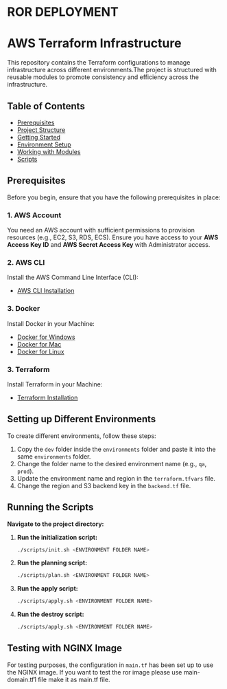# ROR DEPLOYMENT
# AWS Terraform Infrastructure

This repository contains the Terraform configurations to manage infrastructure across different environments.The project is structured with reusable modules to promote consistency and efficiency across the infrastructure.

## Table of Contents

- [Prerequisites](#prerequisites)
- [Project Structure](#project-structure)
- [Getting Started](#getting-started)
- [Environment Setup](#environment-setup)
- [Working with Modules](#working-with-modules)
- [Scripts](#scripts)

## Prerequisites

Before you begin, ensure that you have the following prerequisites in place:

### 1. AWS Account
You need an AWS account with sufficient permissions to provision resources (e.g., EC2, S3, RDS, ECS). Ensure you have access to your **AWS Access Key ID** and **AWS Secret Access Key** with Administrator access.


### 2. AWS CLI
Install the AWS Command Line Interface (CLI):
- [AWS CLI Installation](https://docs.aws.amazon.com/cli/latest/userguide/install-cliv2.html)

### 3. Docker
Install Docker in your Machine:
- [Docker for Windows](https://docs.docker.com/docker-for-windows/install/)
- [Docker for Mac](https://docs.docker.com/docker-for-mac/install/)
- [Docker for Linux](https://docs.docker.com/engine/install/)

### 3. Terraform
Install Terraform in your Machine:
- [Terraform Installation](https://learn.hashicorp.com/tutorials/terraform/install-cli)


## Setting up Different Environments

To create different environments, follow these steps:
1. Copy the `dev` folder inside the `environments` folder and paste it into the same `environments` folder.
2. Change the folder name to the desired environment name (e.g., `qa`, `prod`).
3. Update the environment name and region in the `terraform.tfvars` file.
4. Change the region and S3 backend key in the `backend.tf` file.


## Running the Scripts
**Navigate to the project directory:**
1. **Run the initialization script:**
    ```sh
    ./scripts/init.sh <ENVIRONMENT FOLDER NAME>
    ```

2. **Run the planning script:**
    ```sh
    ./scripts/plan.sh <ENVIRONMENT FOLDER NAME>
    ```

3. **Run the apply script:**
    ```sh
    ./scripts/apply.sh <ENVIRONMENT FOLDER NAME>
    ```
4. **Run the destroy script:**
    ```sh
    ./scripts/apply.sh <ENVIRONMENT FOLDER NAME>
    ```   

 ## Testing with NGINX Image

For testing purposes, the configuration in `main.tf` has been set up to use the NGINX image. If you want to test the ror image please use main-domain.tf1 file make it as main.tf file.